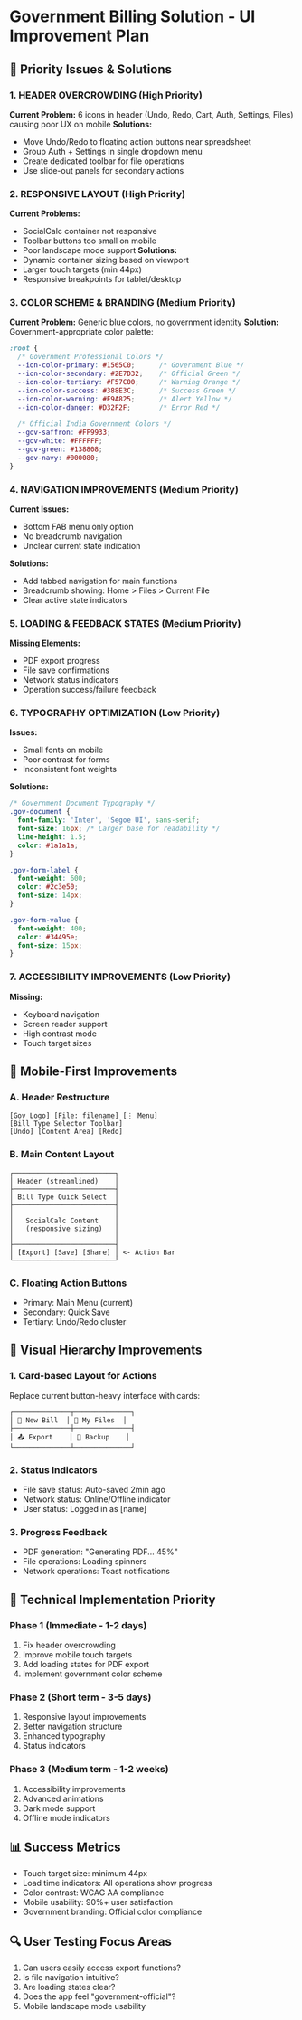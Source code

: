 # Government Billing Solution - UI Improvement Plan

## 🎯 Priority Issues & Solutions

### 1. HEADER OVERCROWDING (High Priority)
**Current Problem:** 6 icons in header (Undo, Redo, Cart, Auth, Settings, Files) causing poor UX on mobile
**Solutions:**
- Move Undo/Redo to floating action buttons near spreadsheet
- Group Auth + Settings in single dropdown menu
- Create dedicated toolbar for file operations
- Use slide-out panels for secondary actions

### 2. RESPONSIVE LAYOUT (High Priority)
**Current Problems:**
- SocialCalc container not responsive
- Toolbar buttons too small on mobile
- Poor landscape mode support
**Solutions:**
- Dynamic container sizing based on viewport
- Larger touch targets (min 44px)
- Responsive breakpoints for tablet/desktop

### 3. COLOR SCHEME & BRANDING (Medium Priority)
**Current Problem:** Generic blue colors, no government identity
**Solution:** Government-appropriate color palette:
```css
:root {
  /* Government Professional Colors */
  --ion-color-primary: #1565C0;      /* Government Blue */
  --ion-color-secondary: #2E7D32;    /* Official Green */
  --ion-color-tertiary: #F57C00;     /* Warning Orange */
  --ion-color-success: #388E3C;      /* Success Green */
  --ion-color-warning: #F9A825;      /* Alert Yellow */
  --ion-color-danger: #D32F2F;       /* Error Red */
  
  /* Official India Government Colors */
  --gov-saffron: #FF9933;
  --gov-white: #FFFFFF;
  --gov-green: #138808;
  --gov-navy: #000080;
}
```

### 4. NAVIGATION IMPROVEMENTS (Medium Priority)
**Current Issues:**
- Bottom FAB menu only option
- No breadcrumb navigation
- Unclear current state indication

**Solutions:**
- Add tabbed navigation for main functions
- Breadcrumb showing: Home > Files > Current File
- Clear active state indicators

### 5. LOADING & FEEDBACK STATES (Medium Priority)
**Missing Elements:**
- PDF export progress
- File save confirmations
- Network status indicators
- Operation success/failure feedback

### 6. TYPOGRAPHY OPTIMIZATION (Low Priority)
**Issues:**
- Small fonts on mobile
- Poor contrast for forms
- Inconsistent font weights

**Solutions:**
```css
/* Government Document Typography */
.gov-document {
  font-family: 'Inter', 'Segoe UI', sans-serif;
  font-size: 16px; /* Larger base for readability */
  line-height: 1.5;
  color: #1a1a1a;
}

.gov-form-label {
  font-weight: 600;
  color: #2c3e50;
  font-size: 14px;
}

.gov-form-value {
  font-weight: 400;
  color: #34495e;
  font-size: 15px;
}
```

### 7. ACCESSIBILITY IMPROVEMENTS (Low Priority)
**Missing:**
- Keyboard navigation
- Screen reader support
- High contrast mode
- Touch target sizes

## 📱 Mobile-First Improvements

### A. Header Restructure
```
[Gov Logo] [File: filename] [⋮ Menu]
[Bill Type Selector Toolbar]
[Undo] [Content Area] [Redo]
```

### B. Main Content Layout
```
┌─────────────────────────┐
│ Header (streamlined)    │
├─────────────────────────┤
│ Bill Type Quick Select  │
├─────────────────────────┤
│                         │
│   SocialCalc Content    │
│   (responsive sizing)   │
│                         │
├─────────────────────────┤
│ [Export] [Save] [Share] │ <- Action Bar
└─────────────────────────┘
```

### C. Floating Action Buttons
- Primary: Main Menu (current)
- Secondary: Quick Save
- Tertiary: Undo/Redo cluster

## 🎨 Visual Hierarchy Improvements

### 1. Card-based Layout for Actions
Replace current button-heavy interface with cards:
```
┌──────────────┬──────────────┐
│ 📄 New Bill  │ 📁 My Files  │
├──────────────┼──────────────┤
│ 📤 Export    │ 🔄 Backup    │
└──────────────┴──────────────┘
```

### 2. Status Indicators
- File save status: Auto-saved 2min ago
- Network status: Online/Offline indicator
- User status: Logged in as [name]

### 3. Progress Feedback
- PDF generation: "Generating PDF... 45%"
- File operations: Loading spinners
- Network operations: Toast notifications

## 🔧 Technical Implementation Priority

### Phase 1 (Immediate - 1-2 days)
1. Fix header overcrowding
2. Improve mobile touch targets
3. Add loading states for PDF export
4. Implement government color scheme

### Phase 2 (Short term - 3-5 days)
1. Responsive layout improvements
2. Better navigation structure
3. Enhanced typography
4. Status indicators

### Phase 3 (Medium term - 1-2 weeks)
1. Accessibility improvements
2. Advanced animations
3. Dark mode support
4. Offline mode indicators

## 📊 Success Metrics
- Touch target size: minimum 44px
- Load time indicators: All operations show progress
- Color contrast: WCAG AA compliance
- Mobile usability: 90%+ user satisfaction
- Government branding: Official color compliance

## 🔍 User Testing Focus Areas
1. Can users easily access export functions?
2. Is file navigation intuitive?
3. Are loading states clear?
4. Does the app feel "government-official"?
5. Mobile landscape mode usability
